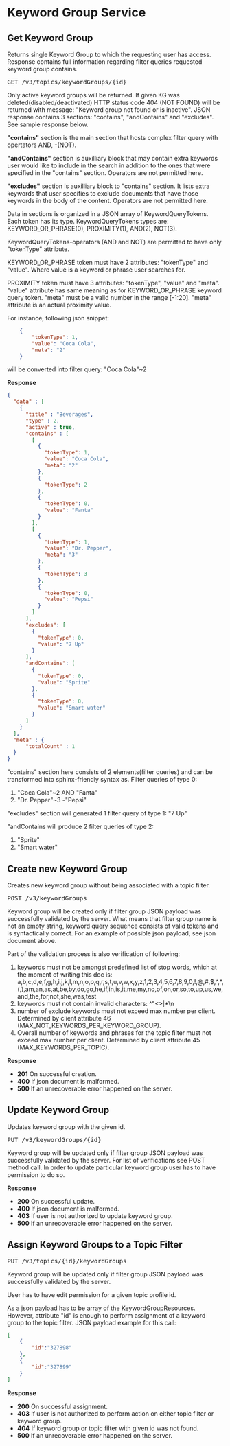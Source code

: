 # Keyword Group Service

## Get Keyword Group

Returns single Keyword Group to which the requesting user has access.
Response contains full information regarding filter queries requested keyword group contains.

<pre>GET /v3/topics/keywordGroups/{id}</pre>

Only active keyword groups will be returned. If given KG was deleted(disabled/deactivated) HTTP status code 404 (NOT FOUND) will be returned with message: "Keyword group not found or is inactive".
JSON response contains 3 sections: "contains", "andContains" and "excludes". See sample response below.

**"contains"** section is the main section that hosts complex filter query with opertators AND, -(NOT).


**"andContains"** section is auxilliary block that may contain extra keywords user would like to include in the search in addition to the ones that were specified in the "contains" section. Operators are not permitted here. 

**"excludes"** section is auxilliary block to "contains" section. It lists extra keywords that user specifies to exclude documents that have those keywords in the body of the content. Operators are not permitted here. 

Data in sections is organized in a JSON array of KeywordQueryTokens.
Each token has its type. KeywordQueryTokens types are: KEYWORD_OR_PHRASE(0), PROXIMITY(1), AND(2), NOT(3).

KeywordQueryTokens-operators (AND and NOT) are permitted to have only "tokenType" attribute.

KEYWORD_OR_PHRASE token must have 2 attributes: "tokenType" and "value". Where value is a keyword or phrase user searches for.

PROXIMITY token must have 3 attributes: "tokenType", "value" and "meta". "value" attribute has same meaning as for KEYWORD_OR_PHRASE keyword query token. "meta" must be a valid number in the range [-1:20].
"meta" attribute is an actual proximity value.

For instance, following json snippet:
```json
    {
        "tokenType": 1,
        "value": "Coca Cola",
        "meta": "2"
    }
```
will be converted into filter query: "Coca Cola"~2


**Response**
```json
{
  "data" : [
    {
      "title" : "Beverages",
      "type" : 2,
      "active" : true,
      "contains" : [
        [
          {
            "tokenType": 1,
            "value": "Coca Cola",
            "meta": "2"
          },
          {
            "tokenType": 2
          },
          {
            "tokenType": 0,
            "value": "Fanta"
          }
        ],
        [
          {
            "tokenType": 1,
            "value": "Dr. Pepper",
            "meta": "3"
          },
          {
            "tokenType": 3
          },
          {
            "tokenType": 0,
            "value": "Pepsi"
          }
        ]
      ],
      "excludes": [
        {
          "tokenType": 0,
          "value": "7 Up"
        }
      ],
      "andContains": [
        {
          "tokenType": 0,
          "value": "Sprite"
        },
        {
          "tokenType": 0,
          "value": "Smart water"
        }
      ]
    }
  ],
  "meta" : {
      "totalCount" : 1
  }
}
```
"contains" section here consists of 2 elements(filter queries) and can be transformed into sphinx-friendly syntax as. Filter queries of type 0:
1. "Coca Cola"~2 AND "Fanta"
2. "Dr. Pepper"~3 -"Pepsi"

"excludes" section will generated 1 filter query of type 1:
"7 Up"

"andContains will produce 2 filter queries of type 2:
1. "Sprite"
2. "Smart water"

## Create new Keyword Group

Creates new keyword group without being associated with a topic filter.

<pre>POST /v3/keywordGroups</pre>

Keyword group will be created only if filter group JSON payload was successfully validated by the server.
What means that filter group name is not an empty string, keyword query sequence consists of valid tokens and is syntactically correct.
For an example of possible json payload, see json document above.

Part of the validation process is also verification of following:

1. keywords must not be amongst predefined list of stop words, which at the moment of writing this doc is:
a,b,c,d,e,f,g,h,i,j,k,l,m,n,o,p,q,r,s,t,u,v,w,x,y,z,1,2,3,4,5,6,7,8,9,0,!,@,#,$,^,*,(,),am,an,as,at,be,by,do,go,he,if,in,is,it,me,my,no,of,on,or,so,to,up,us,we,and,the,for,not,she,was,test
2. keywords must not contain invalid characters: ^"<>|*\\n
3. number of exclude keywords must not exceed max number per client. Determined by client attribute 46 (MAX_NOT_KEYWORDS_PER_KEYWORD_GROUP).
4. Overall number of keywords and phrases for the topic filter must not exceed max number per client. Determined by client attribute 45 (MAX_KEYWORDS_PER_TOPIC).

**Response**

* **201** On successful creation.
* **400** If json document is malformed.
* **500** If an unrecoverable error happened on the server.

## Update Keyword Group

Updates keyword group with the given id.

<pre>PUT /v3/keywordGroups/{id}</pre>

Keyword group will be updated only if filter group JSON payload was successfully validated by the server.
For list of verifications see POST method call.
In order to update particular keyword group user has to have permission to do so.

**Response**

* **200** On successful update.
* **400** If json document is malformed.
* **403** If user is not authorized to update keyword group.
* **500** If an unrecoverable error happened on the server.

## Assign Keyword Groups to a Topic Filter

<pre>PUT /v3/topics/{id}/keywordGroups</pre>

Keyword group will be updated only if filter group JSON payload was successfully validated by the server.

User has to have edit permission for a given topic profile id.

As a json payload has to be array of the KeywordGroupResources. However, attribute "id" is enough to perform assignment of a keyword group to the topic filter.
JSON payload example for this call:
```json
[
    {
        "id":"327898"
    },
    {
        "id":"327899"
    }
]
```

**Response**

* **200** On successful assignment.
* **403** If user is not authorized to perform action on either topic filter or keyword group.
* **404** If keyword group or topic filter with given id was not found.
* **500** If an unrecoverable error happened on the server.

